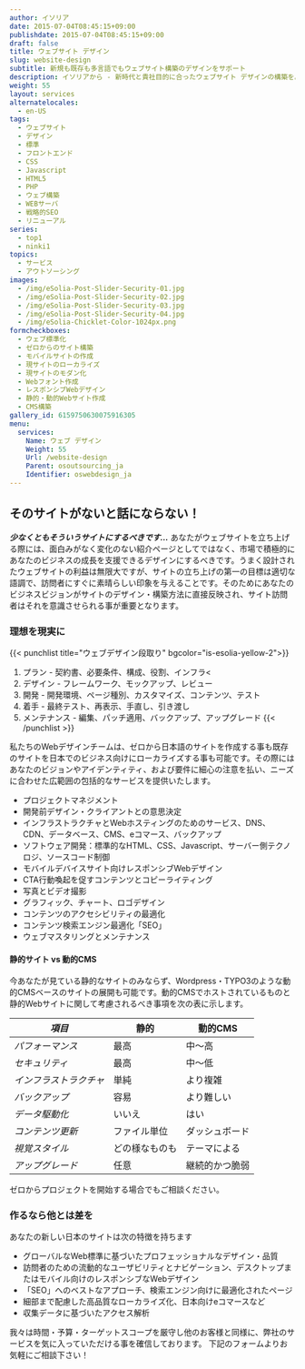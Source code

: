 ```yaml
---
author: イソリア
date: 2015-07-04T08:45:15+09:00
publishdate: 2015-07-04T08:45:15+09:00
draft: false
title: ウェブサイト デザイン
slug: website-design
subtitle: 新規も既存も多言語でもウェブサイト構築のデザインをサポート
description: イソリアから - 新時代と貴社目的に合ったウェブサイト デザインの構築を。新規、既存、多言語でもどうぞ。
weight: 55
layout: services
alternatelocales:
  - en-US
tags:
  - ウェブサイト
  - デザイン
  - 標準
  - フロントエンド
  - CSS
  - Javascript
  - HTML5
  - PHP
  - ウェブ構築
  - WEBサーバ
  - 戦略的SEO
  - リニューアル
series:
  - top1
  - ninki1
topics:
  - サービス
  - アウトソーシング
images:
  - /img/eSolia-Post-Slider-Security-01.jpg
  - /img/eSolia-Post-Slider-Security-02.jpg
  - /img/eSolia-Post-Slider-Security-03.jpg
  - /img/eSolia-Post-Slider-Security-04.jpg  
  - /img/eSolia-Chicklet-Color-1024px.png
formcheckboxes:
  - ウェブ標準化
  - ゼロからのサイト構築
  - モバイルサイトの作成
  - 現サイトのローカライズ
  - 現サイトのモダン化
  - Webフォント作成
  - レスポンシブWebデザイン
  - 静的・動的Webサイト作成
  - CMS構築
gallery_id: 6159750630075916305
menu:
  services:
    Name: ウェブ デザイン
    Weight: 55
    Url: /website-design
    Parent: osoutsourcing_ja
    Identifier: oswebdesign_ja
---
```


## そのサイトがないと<wbr><nobr>話にならない！</nobr>

**_少なくともそういうサイトにするべきです…_** あなたがウェブサイトを立ち上げる際には、面白みがなく変化のない紹介ページとしてではなく、市場で積極的にあなたのビジネスの成長を支援できるデザインにするべきです。うまく設計されたウェブサイトの利益は無限大ですが、サイトの立ち上げの第一の目標は適切な語調で、訪問者にすぐに素晴らしい印象を与えることです。そのためにあなたのビジネスビジョンがサイトのデザイン・構築方法に直接反映され、サイト訪問者はそれを意識させられる事が重要となります。

### 理想を現実に

{{< punchlist title="ウェブデザイン段取り" bgcolor="is-esolia-yellow-2">}}
1. プラン - 契約書、必要条件、構成、役割、インフラ<
1. デザイン - フレームワーク、モックアップ、レビュー
1. 開発 - 開発環境、ページ種別、カスタマイズ、コンテンツ、テスト
1. 着手 - 最終テスト、再表示、手直し、引き渡し
1. メンテナンス - 編集、パッチ適用、バックアップ、アップグレード
{{< /punchlist >}}

私たちのWebデザインチームは、ゼロから日本語のサイトを作成する事も既存のサイトを日本でのビジネス向けにローカライズする事も可能です。その際にはあなたのビジョンやアイデンティティ、および要件に細心の注意を払い、ニーズに合わせた広範囲の包括的なサービスを提供いたします。

* プロジェクトマネジメント
* 開発前デザイン・クライアントとの意思決定
* インフラストラクチャとWebホスティングのためのサービス、DNS、CDN、データベース、CMS、eコマース、バックアップ
* ソフトウェア開発：標準的なHTML、CSS、Javascript、サーバー側テクノロジ、ソースコード制御
* モバイルデバイスサイト向けレスポンシブWebデザイン
* CTA行動喚起を促すコンテンツとコピーライティング
* 写真とビデオ撮影
* グラフィック、チャート、ロゴデザイン
* コンテンツのアクセシビリティの最適化
* コンテンツ検索エンジン最適化「SEO」
* ウェブマスタリングとメンテナンス

#### 静的サイト vs 動的CMS

今あなたが見ている静的なサイトのみならず、Wordpress・TYPO3のような動的CMSベースのサイトの展開も可能です。動的CMSでホストされているものと静的Webサイトに関して考慮されるべき事項を次の表に示します。

_項目_  |静的    | 動的CMS
----------|----------|------
_パフォーマンス_    |最高       |中〜高
_セキュリティ_       |最高    |中〜低
_インフラストラクチャ_       |単純    |より複雑
_バックアップ_     |容易     |より難しい
_データ駆動化_  |いいえ     |はい
_コンテンツ更新_  |ファイル単位    |ダッシュボード
_視覚スタイル_   | どの様なものも   |テーマによる
_アップグレード_    |任意   |継続的かつ脆弱

ゼロからプロジェクトを開始する場合でもご相談ください。

### 作るなら他とは差を

あなたの新しい日本のサイトは次の特徴を持ちます

* グローバルなWeb標準に基づいたプロフェッショナルなデザイン・品質
* 訪問者のための流動的なユーザビリティとナビゲーション、デスクトップまたはモバイル向けのレスポンシブなWebデザイン
* 「SEO」へのベストなアプローチ、検索エンジン向けに最適化されたページ
* 細部まで配慮した高品質なローカライズ化、日本向けeコマースなど
* 収集データに基づいたアクセス解析

我々は時間・予算・ターゲットスコープを厳守し他のお客様と同様に、弊社のサービスを気に入っていただける事を確信しております。
下記のフォームよりお気軽にご相談下さい！

